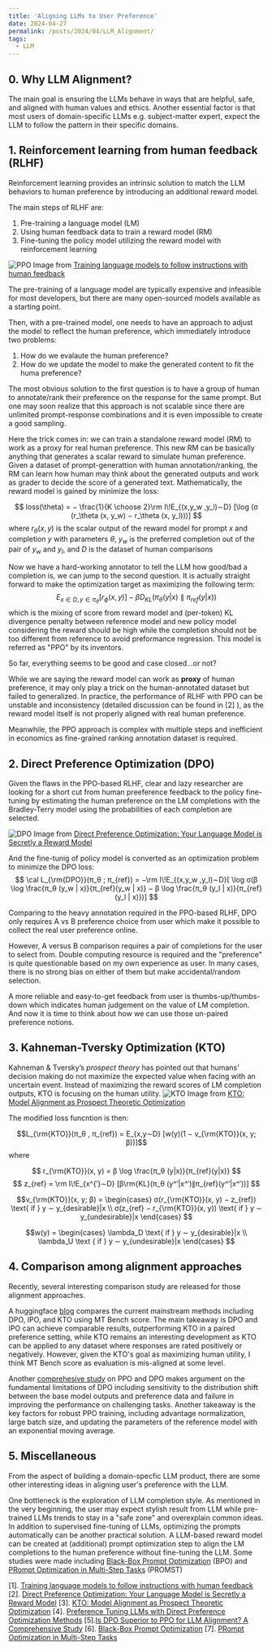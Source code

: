 ```yaml
---
title: 'Aligning LLMs to User Preference'
date: 2024-04-27
permalink: /posts/2024/04/LLM_Alignment/
tags:
  - LLM
---
```


## 0. Why LLM Alignment?
The main goal is ensuring the LLMs behave in ways that are helpful, safe, and aligned with human values and ethics. Another essential factor is that most users of domain-specific LLMs  e.g. subject-matter expert,  expect the LLM to follow the pattern in their specific domains.

## 1. Reinforcement learning from human feedback (RLHF)
Reinforcement learning provides an intrinsic solution to match the LLM behaviors to human preference by introducing an additional reward model. 

The main steps of RLHF are: 
1. Pre-training a language model (LM)
2. Using human feedback data to train a reward model (RM)
3. Fine-tuning the policy model utilizing the reward model with reinforcement learning


![PPO](/images/e170bf5945a7430ba70e0807e806433f.png)
Image from [Training language models to follow instructions
with human feedback](https://arxiv.org/pdf/2203.02155)


The pre-training of a language model are typically expensive and infeasible for most developers, but there are many open-sourced models available as a starting point.

Then, with a pre-trained model,  one needs to have an approach to adjust the model to reflect the human preference, which immediately introduce two problems:
1. How do we evalaute the human preference?
2. How do we update the model to make the generated content to fit the huma preference?

The most obvious solution to the first question is to have a group of human to annotate/rank their preference on the response for the same prompt. But one may soon realize that this approach is not  scalable since there are unlimited prompt-response combinations and it is even impossible to create a good sampling.

Here the trick comes in: we can train a standalone reward model (RM) to work as a proxy for real human preference. This new RM can be basically anything that generates a scalar reward to simulate human preference.  Given a dataset of prompt-generattion with human annotation/ranking, the RM can learn how human may think about the generated outputs and work as grader to decide the score of a generated text. Mathematically, the reward model is gained by minimize the loss:

$$ loss(\theta) = − \frac{1}{K \choose 2}\rm I\!E_{(x,y_w ,y_l)∼D} [\log (σ (r_\theta (x, y_w) − r_\theta (x, y_l)))]  $$
where $r_\theta (x, y)$ is the scalar output of the reward model for prompt $x$ and completion $y$ with parameters $θ$, $y_w$ is the preferred completion out of the pair of $y_w$ and $y_l$, and $D$ is the dataset of human comparisons

Now we have a hard-working annotator to tell the LLM how good/bad a completion is, we can jump to the second question. It is actually straight forward to make the optimization target as maximizing the following term:
$$E_{x∈D,y∈π_θ} [r_ϕ(x, y)] − βD_{KL}(π_θ (y|x)∥π_{ref}(y|x)) $$
which is the mixing of score from reward model and (per-token) KL divergence penalty between reference model and new policy model considering the reward should be high while the completion should not be too different from reference to avoid preformance regression. This model is referred as "PPO" by its inventors.

So far, everything seems to be good and case closed...or not?

While we are saying the reward model can work as **proxy** of human preference, it may only play a trick on the human-annotated dataset but failed to generalized. In practice, the performance of RLHF with PPO can be unstable and inconsistency (detailed discussion can be found in [2] ), as the reward model itself is not properly aligned with real human preference.

Meanwhile, the PPO approach is complex with multiple steps and inefficient in economics as fine-grained ranking annotation dataset is required.

## 2. Direct Preference Optimization (DPO)
Given the flaws in the PPO-based RLHF, clear and lazy researcher are looking for a short cut from human preeference feedback to the policy fine-tuning by estimating the human preference on the LM completions with the Bradley-Terry model using the probabilities of each completion are selected.

![DPO](/images/fbc670f597a7499e99d815c84b4adacd.png)
Image from [Direct Preference Optimization: Your Language Model is Secretly a Reward Model](https://arxiv.org/abs/2305.18290)

And the fine-tunig of policy model is converted as an optimization problem to minimize the DPO loss:
$$ \cal L_{\rm{DPO}}(π_θ ; π_{ref}) = −\rm I\!E_{(x,y_w ,y_l)∼D}[
\log σ(β \log \frac{π_θ (y_w | x)}{π_{ref}(y_w | x)} − β \log \frac{π_θ (y_l | x)}{π_{ref}(y_l | x)})]
$$

Comparing to the heavy annotation required in the PPO-based RLHF, DPO only requires A vs B preference choice from user which make it possible to collect the real user preference online.

However, A versus B comparison requires a pair of completions for the user to select from. Double computing resource is required and the "preference" is quite questionable based on my own experience as user. In many cases, there is no strong bias on either of them but make accidental/random selection. 

A more reliable and easy-to-get feedback from user is thumbs-up/thumbs-down which indicates human judgement on the value of LM completion. And now it is time to think about how we can use those un-paired preference notions.

## 3. Kahneman-Tversky Optimization (KTO)
Kahneman & Tversky’s *prospect theory* has pointed out that humans' decision making do not maximize the expected value when facing with an uncertain event. Instead of maximizing the reward scores of LM completion outputs, KTO is focusing on the human utility. 
![KTO](/images/03720e7ec320430182811a87174c9466.png)
Image from [KTO: Model Alignment as Prospect Theoretic Optimization](https://arxiv.org/pdf/2402.01306)

The modified loss funcntion is then:

$$L_{\rm{KTO}}(π_θ , π_{ref}) = E_{x,y∼D} [w(y)(1 − v_{\rm{KTO}}(x, y; β))]$$
where

$$ r_{\rm{KTO}}(x, y) = β \log \frac{π_θ (y|x)}{π_{ref}(y|x)} $$
$$ z_{ref} = \rm I\!E_{x^{′}∼D} [β\rm{KL}(π_θ (y^′|x^′)∥π_{ref}(y^′|x^′))]  $$

$$v_{\rm{KTO}}(x, y; β) =
\begin{cases}
σ(r_{\rm{KTO}}(x, y) − z_{ref}) \text{ if } y ∼ y_{desirable}|x \\
σ(z_{ref} − r_{\rm{KTO}}(x, y)) \text{ if } y ∼ y_{undesirable}|x
\end{cases}
$$

$$w(y) =
\begin{cases}
\lambda_D \text{ if }  y ∼ y_{desirable}|x \\
\lambda_U \text { if }  y ∼ y_{undesirable}|x
\end{cases}
$$

## 4. Comparison among alignment approaches
Recently, several interesting comparison study are released for those alignment approaches.

A huggingface [blog](https://huggingface.co/blog/pref-tuning) compares the current mainstream methods including DPO, IPO, and KTO using MT Bench score. The main takeaway is DPO and IPO can achieve comparable results, outperforming KTO in a paired preference setting, while KTO remains an interesting development as KTO can be applied to any dataset where responses are rated positively or negatively.
However, given the KTO's goal as maximizing human utility, I think MT Bench score as evaluation is mis-aligned at some level.

Another [comprehesive study](https://arxiv.org/pdf/2404.10719v1) on PPO and DPO makes argument on the fundamental limitations of DPO including sensitivity to the distribution shift between the base model outputs and preference data and failure in improving the performance on challenging tasks. Another takeaway is the key factors
for robust PPO training, including advantage normalization, large batch size, and updating the parameters of the reference model with an exponential moving average. 


## 5. Miscellaneous
From the aspect of building a domain-specfic LLM product, there are some other interesting ideas in aligning user's preference with the LLM.

One bottleneck is the exploration of LLM completion style. As mentioned in the very beginning, the user may expect stylish result from LLM while pre-trained LLMs trends to stay in a "safe zone" and overexplain common ideas.  In addition to supervised fine-tuning of LLMs, optimizing the prompts automatically can be another practical solution.  A LLM-based reward model can be created at (additional) prompt optimization step to align the LM completions to the human preference without fine-tuning the LLM.  Some studies were made including [Black-Box Prompt Optimization](https://arxiv.org/pdf/2311.04155) (BPO) and [PRompt Optimization in Multi-Step Tasks](https://arxiv.org/pdf/2402.08702) (PROMST)


[1]. [Training language models to follow instructions
with human feedback](https://arxiv.org/pdf/2203.02155)
[2]. [Direct Preference Optimization:
Your Language Model is Secretly a Reward Model](https://arxiv.org/pdf/2305.18290)
[3]. [KTO: Model Alignment as Prospect Theoretic Optimization](https://arxiv.org/pdf/2402.01306)
[4]. [Preference Tuning LLMs with Direct Preference Optimization Methods](https://huggingface.co/blog/pref-tuning) 
[5].[Is DPO Superior to PPO for LLM Alignment? A Comprehensive Study](https://arxiv.org/pdf/2404.10719v1)
[6]. [Black-Box Prompt Optimization](https://arxiv.org/pdf/2311.04155)
[7]. [PRompt Optimization in Multi-Step Tasks](https://arxiv.org/pdf/2402.08702) 